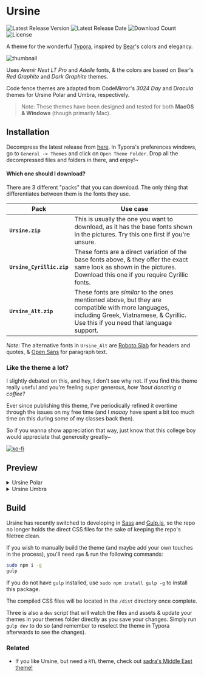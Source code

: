 
# Ursine

![Latest Release Version](https://img.shields.io/github/v/release/aCluelessDanny/typora-theme-ursine)
![Latest Release Date](https://img.shields.io/github/release-date/aCluelessDanny/typora-theme-ursine)
![Download Count](https://img.shields.io/github/downloads/aCluelessDanny/typora-theme-ursine/total)
![License](https://img.shields.io/github/license/aCluelessDanny/typora-theme-ursine)

A theme for the wonderful [Typora](https://typora.io), inspired by [Bear](https://bear.app)'s colors and elegancy.

![thumbnail](images/thumbnail.png)

Uses *Avenir Next LT Pro* and *Adelle* fonts, & the colors are based on Bear's *Red Graphite* and *Dark Graphite* themes.

Code fence themes are adapted from CodeMirror's *3024 Day* and *Dracula* themes for Ursine Polar and Umbra, respectively.

> Note: These themes have been designed and tested for both **MacOS & Windows** (though primarily Mac).

## Installation

Decompress the latest release from [here](https://github.com/aCluelessDanny/typora-theme-ursine/releases). In Typora's preferences windows, go to `General -> Themes` and click on `Open Theme Folder`. Drop all the decompressed files and folders in there, and enjoy!~

#### Which one should I download?

There are 3 different "packs" that you can download. The only thing that differentiates between them is the fonts they use.

| Pack | Use case |
| - | - |
| **`Ursine.zip`** | This is usually the one you want to download, as it has the base fonts shown in the pictures. Try this one first if you're unsure. |
| **`Ursine_Cyrillic.zip`** | These fonts are a direct variation of the base fonts above, & they offer the exact same look as shown in the pictures. Download this one if you require Cyrillic fonts. |
| **`Ursine_Alt.zip`** | These fonts are _similar_ to the ones mentioned above, but they are compatible with more languages, including Greek, Viatnamese, & Cyrillic. Use this if you need that language support.

*Note:* The alternative fonts in `Ursine_Alt` are [Roboto Slab](https://fonts.google.com/specimen/Roboto+Slab) for headers and quotes, & [Open Sans](https://fonts.google.com/specimen/Open+Sans) for paragraph text.

### Like the theme a lot?

I slightly debated on this, and hey, I don't see why not. If you find this theme really useful and you're feeling super generous, *how 'bout donating a coffee?*

Ever since publishing this theme, I've periodically refined it overtime through the issues on my free time (and I *maaay* have spent a bit too much time on this during some of my classes back then).

So if you wanna show appreciation that way, just know that this college boy would appreciate that generosity greatly~

[![ko-fi](https://www.ko-fi.com/img/githubbutton_sm.svg)](https://ko-fi.com/clueless)

## Preview

<details>
<summary>Ursine Polar</summary>

![Polar Preview 1](images/polar-1.png)
![Polar Preview 2](images/polar-2.png)
![Polar Preview 3](images/polar-3.png)
![Polar Source Code Preview](images/polar-source.png)
![Polar Unibody Preview](images/polar-unibody.png)
![Polar Splashscreen](images/polar-splashscreen.png)

</details>

<details>
<summary>Ursine Umbra</summary>
![Umbra Preview 1](images/umbra-1.png)
![Umbra Preview 2](images/umbra-2.png)
![Umbra Preview 3](images/umbra-3.png)
![Umbra Source Code Preview](images/umbra-source.png)
![Umbra Unibody Preview](images/umbra-unibody.png)
![Umbra Splashscreen](images/umbra-splashscreen.png)

</details>

## Build

Ursine has recently switched to developing in [Sass](https://sass-lang.com/) and [Gulp.js](https://gulpjs.com/), so the repo no longer holds the direct CSS files for the sake of keeping the repo's filetree clean.

If you wish to manually build the theme (and maybe add your own touches in the process), you'll need `npm` & run the following commands:

```bash
sudo npm i -g
gulp
```

If you do not have `gulp` installed, use `sudo npm install gulp -g` to install this package.

The compiled CSS files will be located in the `/dist` directory once complete.

Three is also a `dev` script that will watch the files and assets & update your themes in your themes folder directly as you save your changes. Simply run `gulp dev` to do so (and remember to reselect the theme in Typora afterwards to see the changes).

### Related

- If you like Ursine, but need a `RTL` theme, check out [sadra's Middle East theme!](https://github.com/sadra/middle-east)
